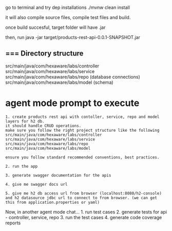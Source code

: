 go to terminal and try dep installations
  ./mvnw clean install

  it will also compile source files, compile test files and build. 

  once build succesful, target folder will have .jar 



then, run 
  java -jar target/products-rest-api-0.0.1-SNAPSHOT.jar



===
Directory structure
----
  src/main/java/com/hexaware/labs/controller
  src/main/java/com/hexaware/labs/service
  src/main/java/com/hexaware/labs/repo (database connections)
  src/main/java/com/hexaware/labs/model (schema) 



agent mode prompt to execute
===
    1. create products rest api with contoller, service, repo and model layers for h2 db.
    it should handle CRUD operations.
    make sure you follow the right project structure like the following
    src/main/java/com/hexaware/labs/controller
    src/main/java/com/hexaware/labs/service
    src/main/java/com/hexaware/labs/repo
    src/main/java/com/hexaware/labs/model

    ensure you follow standard recommended conventions, best practices.

    2. run the app

    3. generate swagger documentation for the apis

    4. give me swagger docs url

    5. give me h2 db access url from browser (localhost:8080/h2-console) and h2 datasource jdbc url to connect to from browser. (we can get this from application.properties or yaml)


Now, in another agent mode chat...
    1. run test cases
    2. generate tests for api - controller, service, repo
    3. run the test cases 
    4. generate code coverage reports 




